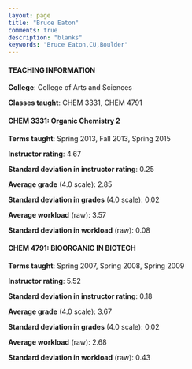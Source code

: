 ```yaml
---
layout: page
title: "Bruce Eaton" 
comments: true
description: "blanks"
keywords: "Bruce Eaton,CU,Boulder"
---
```

<head>
<script src="https://ajax.googleapis.com/ajax/libs/jquery/2.1.3/jquery.min.js"></script>
<script src="https://dl.dropboxusercontent.com/s/pc42nxpaw1ea4o9/highcharts.js?dl=0"></script>
<!-- <script src="../assets/js/highcharts.js"></script> -->
<style type="text/css">@font-face {
	font-family: "Bebas Neue";
	src: url(https://www.filehosting.org/file/details/544349/BebasNeue Regular.otf) format("opentype");
	}
	h1.Bebas { 
		font-family: "Bebas Neue", Verdana, Tahoma;
	}
</style>
</head>
	   
#### TEACHING INFORMATION

**College**: College of Arts and Sciences

**Classes taught**: CHEM 3331, CHEM 4791

#### CHEM 3331: Organic Chemistry 2

**Terms taught**: Spring 2013, Fall 2013, Spring 2015

**Instructor rating**: 4.67

**Standard deviation in instructor rating**: 0.25

**Average grade** (4.0 scale): 2.85

**Standard deviation in grades** (4.0 scale): 0.02

**Average workload** (raw): 3.57

**Standard deviation in workload** (raw): 0.08

#### CHEM 4791: BIOORGANIC IN BIOTECH

**Terms taught**: Spring 2007, Spring 2008, Spring 2009

**Instructor rating**: 5.52

**Standard deviation in instructor rating**: 0.18

**Average grade** (4.0 scale): 3.67

**Standard deviation in grades** (4.0 scale): 0.02

**Average workload** (raw): 2.68

**Standard deviation in workload** (raw): 0.43

